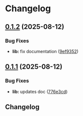 # Changelog

## [0.1.2](https://github.com/robgonnella/r-lanscan/compare/r-lanlib-v0.1.1...r-lanlib-v0.1.2) (2025-08-12)


### Bug Fixes

* **lib:** fix documentation ([9ef9352](https://github.com/robgonnella/r-lanscan/commit/9ef935253be2796cebf0838843408b152b3abd5f))

## [0.1.1](https://github.com/robgonnella/r-lanscan/compare/r-lanlib-v0.1.0...r-lanlib-v0.1.1) (2025-08-12)


### Bug Fixes

* **lib:** updates doc ([776e3cd](https://github.com/robgonnella/r-lanscan/commit/776e3cd1d19e23e6b5bf0b728f09482014219b18))

## Changelog
